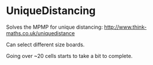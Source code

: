 # UniqueDistancing
Solves the MPMP for unique distancing: http://www.think-maths.co.uk/uniquedistance

Can select different size boards. 

Going over ~20 cells starts to take a bit to complete.
